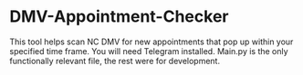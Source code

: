 # DMV-Appointment-Checker
This tool helps scan NC DMV for new appointments that pop up within your specified time frame. You will need Telegram installed. Main.py is the only functionally relevant file, the rest were for development. 
